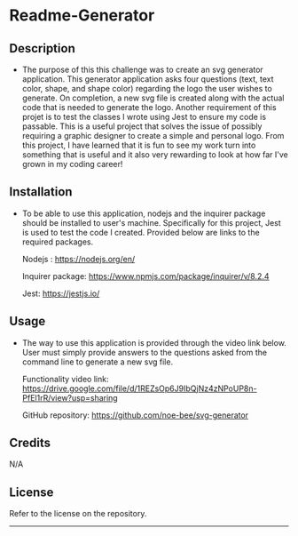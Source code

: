 # Readme-Generator

## Description

- The purpose of this this challenge was to create an svg generator application. This generator application asks four questions (text, text color, shape, and shape color) regarding the logo the user wishes to generate. On completion, a new svg file is created along with the actual code that is needed to generate the logo. Another requirement of this projet is to test the classes I wrote using Jest to ensure my code is passable. This is a useful project that solves the issue of possibly requiring a graphic designer to create a simple and personal logo. From this project, I have learned that it is fun to see my work turn into something that is useful and it also very rewarding to look at how far I've grown in my coding career!


## Installation

- To be able to use this application, nodejs and the inquirer package should be installed to user's machine. Specifically for this project, Jest is used to test the code I created. Provided below are links to the required packages.

    Nodejs : https://nodejs.org/en/
    
    Inquirer package: https://www.npmjs.com/package/inquirer/v/8.2.4

    Jest: https://jestjs.io/



## Usage
- The way to use this application is provided through the video link below. User must simply provide answers to the questions asked from the command line to generate a new svg file.

  Functionality video link: https://drive.google.com/file/d/1REZsOp6J9IbQjNz4zNPoUP8n-PfEl1rR/view?usp=sharing

  GitHub repository: https://github.com/noe-bee/svg-generator


## Credits

N/A

## License

Refer to the license on the repository.

---